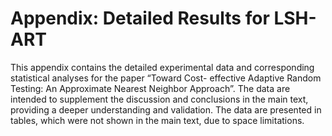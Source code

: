 # Appendix: Detailed Results for LSH-ART

This appendix contains the detailed experimental data and corresponding statistical analyses for the paper “Toward Cost- effective Adaptive Random Testing: An Approximate Nearest Neighbor Approach”. The data are intended to supplement the discussion and conclusions in the main text, providing a deeper understanding and validation. The data are presented in tables, which were not shown in the main text, due to space limitations.
